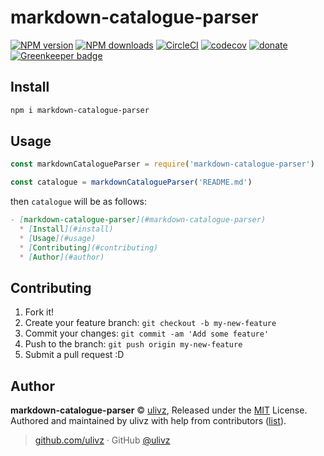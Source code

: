 # markdown-catalogue-parser

[![NPM version](https://img.shields.io/npm/v/markdown-catalogue-parser.svg?style=flat)](https://npmjs.com/package/markdown-catalogue-parser) [![NPM downloads](https://img.shields.io/npm/dm/markdown-catalogue-parser.svg?style=flat)](https://npmjs.com/package/markdown-catalogue-parser) [![CircleCI](https://circleci.com/gh/ULIVZ/markdown-catalogue-parser/tree/master.svg?style=shield)](https://circleci.com/gh/ULIVZ/markdown-catalogue-parser/tree/master)  [![codecov](https://codecov.io/gh/ULIVZ/markdown-catalogue-parser/branch/master/graph/badge.svg)](https://codecov.io/gh/ULIVZ/markdown-catalogue-parser)
 [![donate](https://img.shields.io/badge/$-donate-ff69b4.svg?maxAge=2592000&style=flat)](https://github.com/ULIVZ/donate) [![Greenkeeper badge](https://badges.greenkeeper.io/ulivz/markdown-catalogue-parser.svg)](https://greenkeeper.io/)

## Install

```bash
npm i markdown-catalogue-parser
```

## Usage

```js
const markdownCatalogueParser = require('markdown-catalogue-parser')

const catalogue = markdownCatalogueParser('README.md')
```

then `catalogue` will be as follows:

```markdown
- [markdown-catalogue-parser](#markdown-catalogue-parser)
  * [Install](#install)
  * [Usage](#usage)
  * [Contributing](#contributing)
  * [Author](#author)
```

## Contributing

1. Fork it!
2. Create your feature branch: `git checkout -b my-new-feature`
3. Commit your changes: `git commit -am 'Add some feature'`
4. Push to the branch: `git push origin my-new-feature`
5. Submit a pull request :D


## Author

**markdown-catalogue-parser** © [ulivz](https://github.com/ULIVZ), Released under the [MIT](./LICENSE) License.<br>
Authored and maintained by ulivz with help from contributors ([list](https://github.com/ULIVZ/markdown-catalogue-parser/contributors)).

> [github.com/ulivz](https://github.com/ulivz) · GitHub [@ulivz](https://github.com/ULIVZ)
